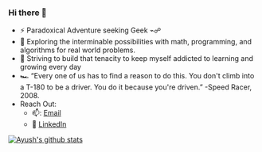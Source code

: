 ### Hi there 👋


- :zap: Paradoxical Adventure seeking Geek ⌁☍ 
- 🔭 Exploring the interminable possibilities with math, programming, and algorithms for real world problems.
- 🌱 Striving to build that tenacity to keep myself addicted to learning and growing every day
- 🏎️ “Every one of us has to find a reason to do this. You don't climb into a T-180 to be a driver. You do it because you're driven.” -Speed Racer, 2008.
- Reach Out: 
  - 📫: [Email](ayushverma1321@gmail.com)
  - :office: [LinkedIn](https://www.linkedin.com/in/ayush-verma-99324a147/)

[![Ayush's github stats](https://github-readme-stats.vercel.app/api?username=ayushverma13&count_private=true&show_icons=true&theme=radical&hide_rank=false)](https://github.com/anuraghazra/github-readme-stats)
